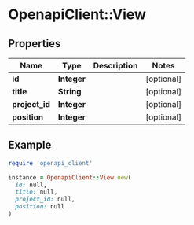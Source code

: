 # OpenapiClient::View

## Properties

| Name | Type | Description | Notes |
| ---- | ---- | ----------- | ----- |
| **id** | **Integer** |  | [optional] |
| **title** | **String** |  | [optional] |
| **project_id** | **Integer** |  | [optional] |
| **position** | **Integer** |  | [optional] |

## Example

```ruby
require 'openapi_client'

instance = OpenapiClient::View.new(
  id: null,
  title: null,
  project_id: null,
  position: null
)
```


